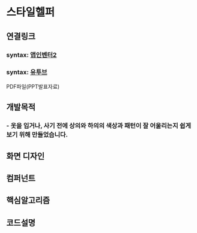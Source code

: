 # 스타일헬퍼
## 연결링크
### syntax: [앱인벤터2](http://ai2.appinventor.mit.edu/?locale=en#6317293257752576)
### syntax: [유투브]()
PDF파일(PPT발표자료)

## 개발목적
### - 옷을 입거나, 사기 전에 상의와 하의의 색상과 패턴이 잘 어울리는지 쉽게 보기 위해 만들었습니다.

## 화면 디자인

## 컴퍼넌트

## 핵심알고리즘

## 코드설명

